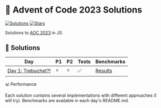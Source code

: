 # 🎄 Advent of Code 2023 Solutions

[![Solutions](https://img.shields.io/badge/Solutions-1/25-blue)]()
[![Stars](https://img.shields.io/badge/Stars-5⭐-yellow)]()

Solutions to [AOC 2023](https://adventofcode.com/2023) in JS.

## 🎯 Solutions

| Day                              | P1  | P2  | Tests | Benchmarks                     |
| -------------------------------- | --- | --- | ----- | ------------------------------ |
| [Day 1: Trebuchet?!](./Day%201/) | ⭐  | ⭐  | ✅    | [Results](./Day%201/README.md) |

📊 Performance

Each solution contains several implementations with different approaches (I will try). Benchmarks are available in each day's README.md.
